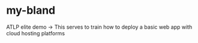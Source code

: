 # my-bland
ATLP elite demo -> This serves to train how to deploy a basic web app with cloud hosting platforms
